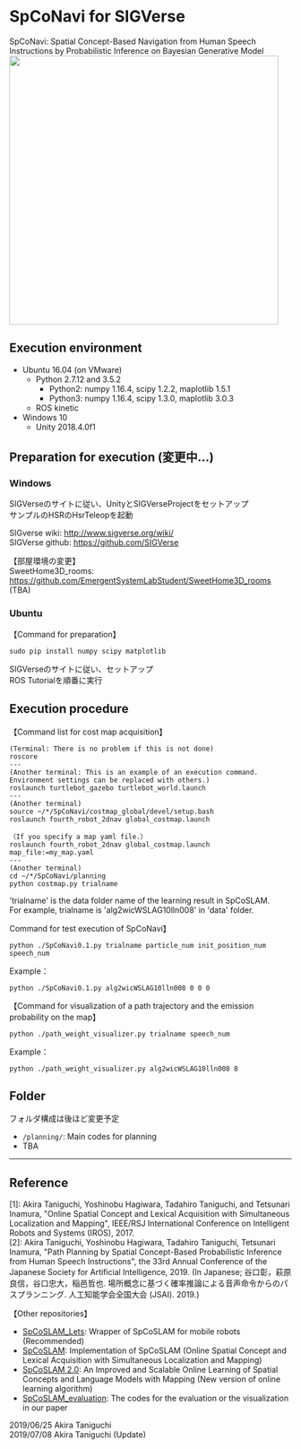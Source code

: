 # SpCoNavi for SIGVerse
SpCoNavi: Spatial Concept-Based Navigation from Human Speech Instructions by Probabilistic Inference on Bayesian Generative Model  
<img src="https://github.com/a-taniguchi/SpCoNavi/blob/master/img/outline.png" width="480px">


## Execution environment  
- Ubuntu 16.04 (on VMware)  
    - Python 2.7.12 and 3.5.2  
        - Python2: numpy 1.16.4, scipy 1.2.2, maplotlib 1.5.1  
        - Python3: numpy 1.16.4, scipy 1.3.0, maplotlib 3.0.3  
    - ROS kinetic  
- Windows 10  
    - Unity 2018.4.0f1  

## Preparation for execution (変更中…)  
### Windows  
SIGVerseのサイトに従い、UnityとSIGVerseProjectをセットアップ  
サンプルのHSRのHsrTeleopを起動  

SIGverse wiki: http://www.sigverse.org/wiki/  
SIGVerse github: https://github.com/SIGVerse  

【部屋環境の変更】  
SweetHome3D\_rooms: https://github.com/EmergentSystemLabStudent/SweetHome3D_rooms  
(TBA)  


### Ubuntu  
【Command for preparation】  
~~~
sudo pip install numpy scipy matplotlib
~~~

SIGVerseのサイトに従い、セットアップ  
ROS Tutorialを順番に実行  


## Execution procedure
【Command list for cost map acquisition】  
~~~
(Terminal: There is no problem if this is not done)
roscore
---
(Another terminal: This is an example of an execution command. Environment settings can be replaced with others.)
roslaunch turtlebot_gazebo turtlebot_world.launch
---
(Another terminal)
source ~/*/SpCoNavi/costmap_global/devel/setup.bash
roslaunch fourth_robot_2dnav global_costmap.launch

（If you specify a map yaml file.）
roslaunch fourth_robot_2dnav global_costmap.launch map_file:=my_map.yaml
---
(Another terminal)
cd ~/*/SpCoNavi/planning
python costmap.py trialname
~~~
'trialname' is the data folder name of the learning result in SpCoSLAM.  
For example, trialname is 'alg2wicWSLAG10lln008' in 'data' folder.  


Command for test execution of SpCoNavi】  
~~~
python ./SpCoNavi0.1.py trialname particle_num init_position_num speech_num  
~~~
Example：
~~~
python ./SpCoNavi0.1.py alg2wicWSLAG10lln008 0 0 0
~~~

【Command for visualization of a path trajectory and the emission probability on the map】
~~~
python ./path_weight_visualizer.py trialname speech_num  
~~~
Example：
~~~
python ./path_weight_visualizer.py alg2wicWSLAG10lln008 8
~~~

## Folder  
フォルダ構成は後ほど変更予定  
 - `/planning/`: Main codes for planning
 - TBA
 
---
## Reference
[1]: Akira Taniguchi, Yoshinobu Hagiwara, Tadahiro Taniguchi, and Tetsunari Inamura, "Online Spatial Concept and Lexical Acquisition with Simultaneous Localization and Mapping", IEEE/RSJ International Conference on Intelligent Robots and Systems (IROS), 2017.  
[2]: Akira Taniguchi, Yoshinobu Hagiwara, Tadahiro Taniguchi, Tetsunari Inamura, "Path Planning by Spatial Concept-Based Probabilistic Inference from Human Speech Instructions", the 33rd Annual Conference of the Japanese Society for Artificial Intelligence, 2019. (In Japanese; 谷口彰，萩原良信，谷口忠大，稲邑哲也. 場所概念に基づく確率推論による音声命令からのパスプランニング. 人工知能学会全国大会 (JSAI). 2019.)    


【Other repositories】  
 - [SpCoSLAM_Lets](https://github.com/EmergentSystemLabStudent/SpCoSLAM_Lets): Wrapper of SpCoSLAM for mobile robots (Recommended)  
 - [SpCoSLAM](https://github.com/a-taniguchi/SpCoSLAM): Implementation of SpCoSLAM (Online Spatial Concept and Lexical Acquisition with Simultaneous Localization and Mapping)   
 - [SpCoSLAM 2.0](https://github.com/a-taniguchi/SpCoSLAM2): An Improved and Scalable Online Learning of Spatial Concepts and Language Models with Mapping (New version of online learning algorithm)   
 - [SpCoSLAM_evaluation](https://github.com/a-taniguchi/SpCoSLAM_evaluation): The codes for the evaluation or the visualization in our paper  

2019/06/25  Akira Taniguchi  
2019/07/08  Akira Taniguchi (Update)  
